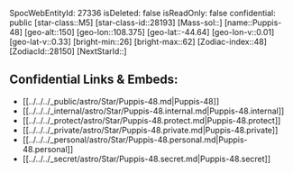 ﻿---
location: [-44.64,108.375,150]
type: Star
tags:
- astro/Star

---
SpocWebEntityId: 27336
isDeleted: false
isReadOnly: false
confidential: public
[star-class::M5]
[star-class-id::28193]
[Mass-sol::]
[name::Puppis-48]
[geo-alt::150]
[geo-lon::108.375]
[geo-lat::-44.64]
[geo-lon-v::0.01]
[geo-lat-v::0.33]
[bright-min::26]
[bright-max::62]
[Zodiac-index::48]
[ZodiacId::28150]
[NextStarId::]



## Confidential Links & Embeds: 
- [[../../../_public/astro/Star/Puppis-48.md|Puppis-48]] 
- [[../../../_internal/astro/Star/Puppis-48.internal.md|Puppis-48.internal]] 
- [[../../../_protect/astro/Star/Puppis-48.protect.md|Puppis-48.protect]] 
- [[../../../_private/astro/Star/Puppis-48.private.md|Puppis-48.private]] 
- [[../../../_personal/astro/Star/Puppis-48.personal.md|Puppis-48.personal]] 
- [[../../../_secret/astro/Star/Puppis-48.secret.md|Puppis-48.secret]] 

